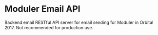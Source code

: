# Moduler Email API

Backend email RESTful API server for email sending for Moduler in Orbital 2017. Not recommended for production use.

